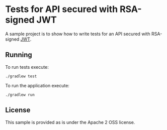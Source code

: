 # Tests for API secured with RSA-signed JWT

A sample project is to show how to write tests for an API secured with RSA-signed [JWT](https://auth0.com/docs/secure/tokens/json-web-tokens).

## Running

To run tests execute:
```shell
./gradlew test
```

To run the application execute:
```shell
./gradlew run
```

## License

This sample is provided as is under the Apache 2 OSS license. 

